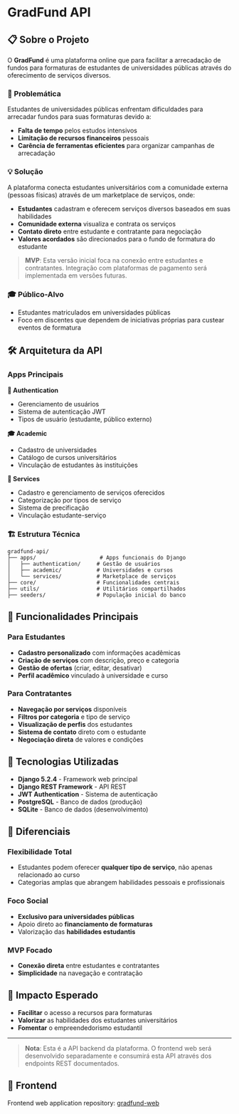 # GradFund API

## 📋 Sobre o Projeto

O **GradFund** é uma plataforma online que para facilitar a arrecadação de fundos para formaturas de estudantes de universidades públicas através do oferecimento de serviços diversos.

### 🎯 Problemática

Estudantes de universidades públicas enfrentam dificuldades para arrecadar fundos para suas formaturas devido a:

- **Falta de tempo** pelos estudos intensivos
- **Limitação de recursos financeiros** pessoais
- **Carência de ferramentas eficientes** para organizar campanhas de arrecadação

### 💡 Solução

A plataforma conecta estudantes universitários com a comunidade externa (pessoas físicas) através de um marketplace de serviços, onde:

- **Estudantes** cadastram e oferecem serviços diversos baseados em suas habilidades
- **Comunidade externa** visualiza e contrata os serviços
- **Contato direto** entre estudante e contratante para negociação
- **Valores acordados** são direcionados para o fundo de formatura do estudante

> **MVP**: Esta versão inicial foca na conexão entre estudantes e contratantes. Integração com plataformas de pagamento será implementada em versões futuras.

### 🎓 Público-Alvo

- Estudantes matriculados em universidades públicas
- Foco em discentes que dependem de iniciativas próprias para custear eventos de formatura

## 🛠️ Arquitetura da API

### Apps Principais

**🔐 Authentication**
- Gerenciamento de usuários
- Sistema de autenticação JWT
- Tipos de usuário (estudante, público externo)

**🎓 Academic**
- Cadastro de universidades
- Catálogo de cursos universitários
- Vinculação de estudantes às instituições

**💼 Services**
- Cadastro e gerenciamento de serviços oferecidos
- Categorização por tipos de serviço
- Sistema de precificação
- Vinculação estudante-serviço

### 🏗️ Estrutura Técnica

```
gradfund-api/
├── apps/                    # Apps funcionais do Django
│   ├── authentication/     # Gestão de usuários
│   ├── academic/           # Universidades e cursos
│   └── services/           # Marketplace de serviços
├── core/                   # Funcionalidades centrais
├── utils/                  # Utilitários compartilhados
├── seeders/                # População inicial do banco
```

## 🎯 Funcionalidades Principais

### Para Estudantes
- **Cadastro personalizado** com informações acadêmicas
- **Criação de serviços** com descrição, preço e categoria
- **Gestão de ofertas** (criar, editar, desativar)
- **Perfil acadêmico** vinculado à universidade e curso

### Para Contratantes
- **Navegação por serviços** disponíveis
- **Filtros por categoria** e tipo de serviço
- **Visualização de perfis** dos estudantes
- **Sistema de contato** direto com o estudante
- **Negociação direta** de valores e condições

## 🔧 Tecnologias Utilizadas

- **Django 5.2.4** - Framework web principal
- **Django REST Framework** - API REST
- **JWT Authentication** - Sistema de autenticação
- **PostgreSQL** - Banco de dados (produção)
- **SQLite** - Banco de dados (desenvolvimento)

## 🌟 Diferenciais

### Flexibilidade Total
- Estudantes podem oferecer **qualquer tipo de serviço**, não apenas relacionado ao curso
- Categorias amplas que abrangem habilidades pessoais e profissionais

### Foco Social
- **Exclusivo para universidades públicas**
- Apoio direto ao **financiamento de formaturas**
- Valorização das **habilidades estudantis**

### MVP Focado
- **Conexão direta** entre estudantes e contratantes
- **Simplicidade** na navegação e contratação

## 🎯 Impacto Esperado

- **Facilitar** o acesso a recursos para formaturas
- **Valorizar** as habilidades dos estudantes universitários
- **Fomentar** o empreendedorismo estudantil

---

> **Nota**: Esta é a API backend da plataforma. O frontend web será desenvolvido separadamente e consumirá esta API através dos endpoints REST documentados.

## 🔗 Frontend

Frontend web application repository: [gradfund-web](https://github.com/Davi-D18/gradfund)